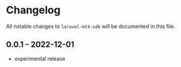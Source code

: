 # Changelog

All notable changes to `laravel-mt4-sdk` will be documented in this file.

## 0.0.1 - 2022-12-01

- experimental release
